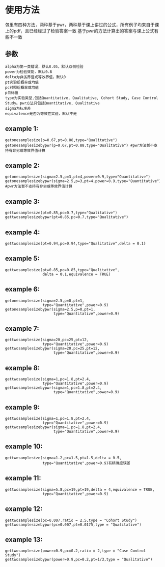 # 使用方法
包里有四种方法，两种基于pwr，两种基于课上讲过的公式，所有例子均来自于课上的pdf，且已经经过了检验答案一致
基于pwr的方法计算出的答案与课上公式有些不一致

## 参数
```
alpha为第一类错误，默认0.05，默认双侧检验
power为检验效能，默认0.8
delta为非劣界值或等效界值，默认0
pt实验组概率或均值
pc对照组概率或均值
p目标值
type为实验类型,包括Quantitative, Qualitative, Cohort Study, Case Control Study。pwr方法只包括Quantitative, Qualitative
sigma为标准差
equivalence是否为等效性实验，默认不是
```

## example 1:
```
getonesamplesize(p=0.67,pt=0.88,type="Qualitative")
getonesamplesizebypwr(p=0.67,pt=0.88,type="Qualitative") #pwr方法暂不支持有非劣或等效界值计算

```
## example 2:
```
getonesamplesize(sigma=2.5,p=3,pt=4,power=0.9,type="Quantitative")
getonesamplesizebypwr(sigma=2.5,p=3,pt=4,power=0.9,type="Quantitative") #pwr方法暂不支持有非劣或等效界值计算

```

## example 3:
```
gettwosamplesize(pt=0.85,pc=0.7,type="Qualitative")
gettwosamplesizebypwr(pt=0.85,pc=0.7,type="Qualitative")

```

## example 4:
```
gettwosamplesize(pt=0.94,pc=0.94,type="Qualitative",delta = 0.1)

```
## example 5:
```
gettwosamplesize(pt=0.85,pc=0.85,type="Qualitative",
                 delta = 0.1,equivalence = TRUE)

```

## example 6:

```
getonesamplesize(sigma=2.5,p=0,pt=1,
                 type="Quantitative",power=0.9)
getonesamplesizebypwr(sigma=2.5,p=0,pt=1,
                      type="Quantitative",power=0.9)

```
## example 7:
```
gettwosamplesize(sigma=20,pc=25,pt=12,
                 type="Quantitative",power=0.9)
gettwosamplesizebypwr(sigma=20,pc=25,pt=12,
                      type="Quantitative",power=0.9)
```
## example 8:

```
gettwosamplesize(sigma=1,pc=1.8,pt=2.4,
                 type="Quantitative",power=0.9)
gettwosamplesizebypwr(sigma=1,pc=1.8,pt=2.4,
                      type="Quantitative",power=0.9)

```
## example 9:

```
gettwosamplesize(sigma=1,pc=1.8,pt=2.4,
                 type="Quantitative",power=0.9)
gettwosamplesizebypwr(sigma=1,pc=1.8,pt=2.4,
                      type="Quantitative",power=0.9)

```

## example 10:

```
gettwosamplesize(sigma=1.2,pc=1.5,pt=1.5,delta = 0.5,
                 type="Quantitative",power=0.9)有精确度误差

```

## example 11:

```
gettwosamplesize(sigma=5.8,pc=19,pt=19,delta = 4,equivalence = TRUE,
                 type="Quantitative",power=0.9)

```

## example 12:

```
gettwosamplesize(pc=0.007,ratio = 2.5,type = "Cohort Study")
gettwosamplesizebypwr(pc=0.007,pt=0.0175,type = "Qualitative")

```
## example 13:

```
gettwosamplesize(power=0.9,pc=0.2,ratio = 2,type = "Case Control Study")
gettwosamplesizebypwr(power=0.9,pc=0.2,pt=1/3,type = "Qualitative")

```
